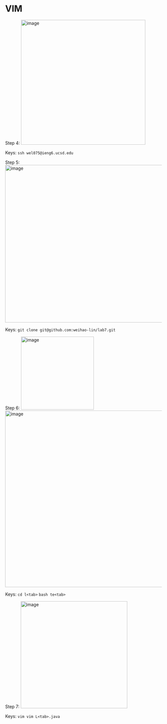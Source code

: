 # VIM

Step 4:
<img width="400" alt="image" src="https://github.com/weihao-lin/cse15l-lab-reports/assets/156358635/ca1b39e5-6ef1-46a2-9674-a647e1b97503">

Keys:
`ssh wel075@ieng6.ucsd.edu`

Step 5:
<img width="505" alt="image" src="https://github.com/weihao-lin/cse15l-lab-reports/assets/156358635/33aed4f9-0b00-4545-bfc3-871362814336">

Keys:
`git clone git@github.com:weihao-lin/lab7.git`

Step 6:
<img width="234" alt="image" src="https://github.com/weihao-lin/cse15l-lab-reports/assets/156358635/0433d5c4-7182-48d2-bc69-907b77fa9c9d">
<img width="566" alt="image" src="https://github.com/weihao-lin/cse15l-lab-reports/assets/156358635/b7c508dd-839d-4b7c-8ab9-ad68ea2f8600">

Keys:
`cd l<tab>` `bash te<tab>`

Step 7:
<img width="343" alt="image" src="https://github.com/weihao-lin/cse15l-lab-reports/assets/156358635/035136c5-6f08-4a1c-aa8b-91dd79746221">


Keys:
`vim vim L<tab>.java`


